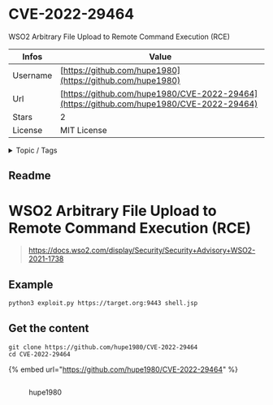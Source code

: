 # CVE-2022-29464

WSO2 Arbitrary File Upload to Remote Command Execution (RCE)

| Infos    | Value                                                              |
| -------- | -------------------------------------------------------------------|
| Username | [https://github.com/hupe1980](https://github.com/hupe1980) |
| Url      | [https://github.com/hupe1980/CVE-2022-29464](https://github.com/hupe1980/CVE-2022-29464)                                               |
| Stars    | 2                                                          |
| License  | MIT License                                                        |

<details>

<summary>Topic / Tags</summary>

* cve-2022-29464* wso2

</details>

## Readme

# WSO2 Arbitrary File Upload to Remote Command Execution (RCE)
> https://docs.wso2.com/display/Security/Security+Advisory+WSO2-2021-1738

## Example
```bash
python3 exploit.py https://target.org:9443 shell.jsp 
```





## Get the content

```
git clone https://github.com/hupe1980/CVE-2022-29464
cd CVE-2022-29464
```

{% embed url="https://github.com/hupe1980/CVE-2022-29464" %}

<figure><img src="https://avatars.githubusercontent.com/u/24973437?v=4" alt=""><figcaption><p>hupe1980</p></figcaption></figure>
